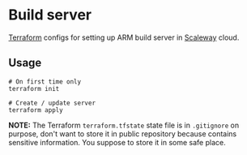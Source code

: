 # Build server
[Terraform](https://terraform.io) configs for setting up ARM build server in [Scaleway](https://scaleway.com) cloud.

## Usage
```
# On first time only
terraform init

# Create / update server
terraform apply
```

**NOTE:** The Terraform `terraform.tfstate` state file is in `.gitignore` on purpose, don't want to store it in public repository because contains sensitive information. You suppose to store it in some safe place.